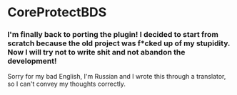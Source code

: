 # CoreProtectBDS  
### I'm finally back to porting the plugin! I decided to start from scratch because the old project was f*cked up of my stupidity. Now I will try not to write shit and not abandon the development!  
Sorry for my bad English, I'm Russian and I wrote this through a translator, so I can't convey my thoughts correctly.
